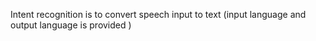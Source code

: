 Intent recognition is to convert speech input to text (input language and output language is provided )